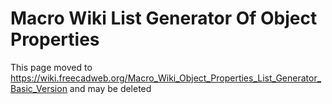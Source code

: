 # Macro Wiki List Generator Of Object Properties
 

This page moved to <https://wiki.freecadweb.org/Macro_Wiki_Object_Properties_List_Generator_Basic_Version> and may be deleted



